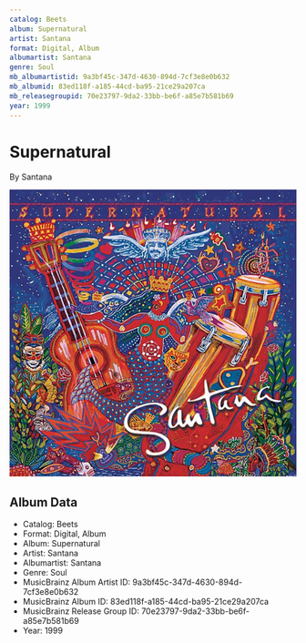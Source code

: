 ```yaml
---
catalog: Beets
album: Supernatural
artist: Santana
format: Digital, Album
albumartist: Santana
genre: Soul
mb_albumartistid: 9a3bf45c-347d-4630-894d-7cf3e8e0b632
mb_albumid: 83ed118f-a185-44cd-ba95-21ce29a207ca
mb_releasegroupid: 70e23797-9da2-33bb-be6f-a85e7b581b69
year: 1999
---
```


# Supernatural

By Santana

![](../../assets/beetscovers/Santana-Supernatural.jpg)

## Album Data

- Catalog: Beets
- Format: Digital, Album
- Album: Supernatural
- Artist: Santana
- Albumartist: Santana
- Genre: Soul
- MusicBrainz Album Artist ID: 9a3bf45c-347d-4630-894d-7cf3e8e0b632
- MusicBrainz Album ID: 83ed118f-a185-44cd-ba95-21ce29a207ca
- MusicBrainz Release Group ID: 70e23797-9da2-33bb-be6f-a85e7b581b69
- Year: 1999

